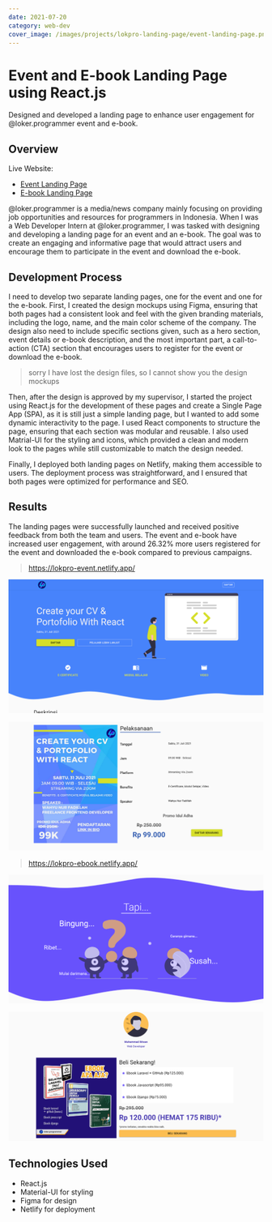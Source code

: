 ```yaml
---
date: 2021-07-20
category: web-dev
cover_image: /images/projects/lokpro-landing-page/event-landing-page.png
---
```


# Event and E-book Landing Page using React.js

Designed and developed a landing page to enhance user engagement for @loker.programmer event and e-book.

## Overview

Live Website:
- [Event Landing Page](https://lokpro-event.netlify.app/)
- [E-book Landing Page](https://lokpro-ebook.netlify.app/)

@loker.programmer is a media/news company mainly focusing on providing job opportunities and resources for programmers in Indonesia. When I was a Web Developer Intern at @loker.programmer, I was tasked with designing and developing a landing page for an event and an e-book. The goal was to create an engaging and informative page that would attract users and encourage them to participate in the event and download the e-book.

## Development Process

I need to develop two separate landing pages, one for the event and one for the e-book. First, I created the design mockups using Figma, ensuring that both pages had a consistent look and feel with the given branding materials, including the logo, name, and the main color scheme of the company. The design also need to include specific sections given, such as a hero section, event details or e-book description, and the most important part, a call-to-action (CTA) section that encourages users to register for the event or download the e-book.

> sorry I have lost the design files, so I cannot show you the design mockups

Then, after the design is approved by my supervisor, I started the project using React.js for the development of these pages and create a Single Page App (SPA), as it is still just a simple landing page, but I wanted to add some dynamic interactivity to the page. I used React components to structure the page, ensuring that each section was modular and reusable. I also used Matrial-UI for the styling and icons, which provided a clean and modern look to the pages while still customizable to match the design needed.

Finally, I deployed both landing pages on Netlify, making them accessible to users. The deployment process was straightforward, and I ensured that both pages were optimized for performance and SEO.

## Results
The landing pages were successfully launched and received positive feedback from both the team and users. The event and e-book have increased user engagement, with around 26.32% more users registered for the event and downloaded the e-book compared to previous campaigns.

> <https://lokpro-event.netlify.app/>

![Event Landing Page 1](/images/projects/lokpro-landing-page/event-landing-page.png)

![Event Landing Page 2](/images/projects/lokpro-landing-page/event-landing-page-2.png)

> <https://lokpro-ebook.netlify.app/>

![E-book Landing Page 1](/images/projects/lokpro-landing-page/ebook-landing-page.png)

![E-book Landing Page 2](/images/projects/lokpro-landing-page/ebook-landing-page-2.png)

## Technologies Used
- React.js
- Material-UI for styling
- Figma for design
- Netlify for deployment
